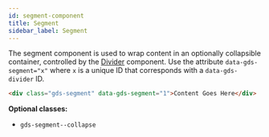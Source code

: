 ```yaml
---
id: segment-component
title: Segment
sidebar_label: Segment
---
```


The segment component is used to wrap content in an optionally collapsible container, controlled by the [Divider](divider-component.md) component. Use the attribute `data-gds-segment="x"` where `x` is a unique ID that corresponds with a `data-gds-divider` ID.

```html
<div class="gds-segment" data-gds-segment="1">Content Goes Here</div>
```

__Optional classes:__

- `gds-segment--collapse`

